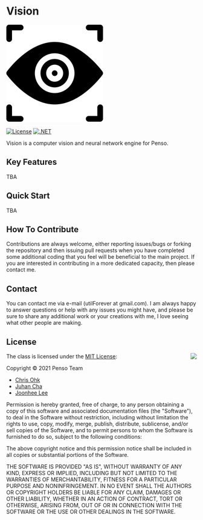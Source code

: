 # Vision

<img src="./Media/Logo.png" width=256 height=256 />

[![License](https://img.shields.io/badge/Licence-MIT-blue.svg)](https://github.com/PensoTeam/Vision/blob/main/LICENSE) [![.NET](https://github.com/PensoTeam/Vision/actions/workflows/ci.yml/badge.svg)](https://github.com/PensoTeam/Vision/actions/workflows/ci.yml)

Vision is a computer vision and neural network engine for Penso.

## Key Features

TBA

## Quick Start

TBA

## How To Contribute

Contributions are always welcome, either reporting issues/bugs or forking the repository and then issuing pull requests when you have completed some additional coding that you feel will be beneficial to the main project. If you are interested in contributing in a more dedicated capacity, then please contact me.

## Contact

You can contact me via e-mail (utilForever at gmail.com). I am always happy to answer questions or help with any issues you might have, and please be sure to share any additional work or your creations with me, I love seeing what other people are making.

## License

<img align="right" src="http://opensource.org/trademarks/opensource/OSI-Approved-License-100x137.png">

The class is licensed under the [MIT License](http://opensource.org/licenses/MIT):

Copyright &copy; 2021 Penso Team

- [Chris Ohk](https://github.com/utilForever)
- [Juhan Cha](https://github.com/hanchaa)
- [Joonhee Lee](https://github.com/JoonLee-K)

Permission is hereby granted, free of charge, to any person obtaining a copy of this software and associated documentation files (the "Software"), to deal in the Software without restriction, including without limitation the rights to use, copy, modify, merge, publish, distribute, sublicense, and/or sell copies of the Software, and to permit persons to whom the Software is furnished to do so, subject to the following conditions:

The above copyright notice and this permission notice shall be included in all copies or substantial portions of the Software.

THE SOFTWARE IS PROVIDED "AS IS", WITHOUT WARRANTY OF ANY KIND, EXPRESS OR IMPLIED, INCLUDING BUT NOT LIMITED TO THE WARRANTIES OF MERCHANTABILITY, FITNESS FOR A PARTICULAR PURPOSE AND NONINFRINGEMENT. IN NO EVENT SHALL THE AUTHORS OR COPYRIGHT HOLDERS BE LIABLE FOR ANY CLAIM, DAMAGES OR OTHER LIABILITY, WHETHER IN AN ACTION OF CONTRACT, TORT OR OTHERWISE, ARISING FROM, OUT OF OR IN CONNECTION WITH THE SOFTWARE OR THE USE OR OTHER DEALINGS IN THE SOFTWARE.